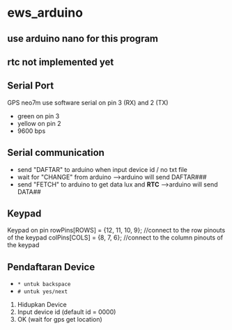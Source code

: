 # ews_arduino

## use arduino nano for this program

## rtc not implemented yet

## Serial Port

GPS neo7m use software serial on pin 3 (RX) and 2 (TX)

- green on pin 3
- yellow on pin 2
- 9600 bps

## Serial communication

- send "DAFTAR" to arduino when input device id / no txt file
- wait for "CHANGE" from arduino
  -->arduino will send DAFTAR#<ID>#<LAT>#<LON>
- send "FETCH" to arduino to get data lux and **RTC**
  -->arduino will send DATA#<lux>#**<RTC>**

## Keypad

Keypad on pin
rowPins[ROWS] = {12, 11, 10, 9}; //connect to the row pinouts of the keypad
colPins[COLS] = {8, 7, 6}; //connect to the column pinouts of the keypad
  
## Pendaftaran Device
 - `* untuk backspace`
 - `# untuk yes/next`
  1. Hidupkan Device
  2. Input device id (default id = 0000)
  3. OK (wait for gps get location)

